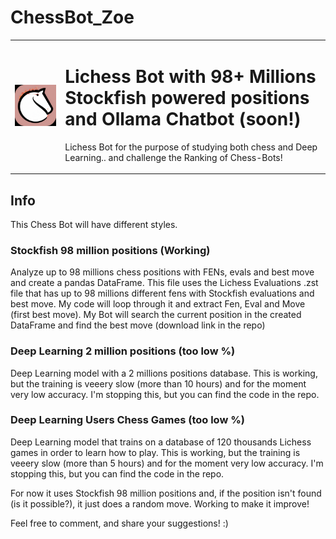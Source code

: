 
# ChessBot_Zoe

<table>
  <tr>
    <td>
      <img src="img/LichessZoeLogo.png" alt="Chess Bot Zoe" width="250" />
    </td>
    <td>
      <h1>Lichess Bot with 98+ Millions Stockfish powered positions and Ollama Chatbot (soon!)</h1>
      <p>Lichess Bot for the purpose of studying both chess and Deep Learning.. and challenge the Ranking of Chess-Bots!</p>
    </td>
  </tr>
</table>


## Info
This Chess Bot will have different styles. 

### Stockfish 98 million positions (Working)
Analyze up to 98 millions chess positions with FENs, evals and best move and create a pandas DataFrame.
This file uses the Lichess Evaluations .zst file that has up to 98 millions different fens with Stockfish evaluations and best move.
My code will loop through it and extract Fen, Eval and Move (first best move).
My Bot will search the current position in the created DataFrame and find the best move (download link in the repo)


### Deep Learning 2 million positions (too low %)

Deep Learning model with a 2 millions positions database.
This is working, but the training is veeery slow (more than 10 hours) and for the moment very low accuracy. 
I'm stopping this, but you can find the code in the repo.


### Deep Learning Users Chess Games (too low %)

Deep Learning model that trains on a database of 120 thousands Lichess games in order to learn how to play.
This is working, but the training is veeery slow (more than 5 hours) and for the moment very low accuracy. 
I'm stopping this, but you can find the code in the repo.



For now it uses Stockfish 98 million positions and, if the position isn't found (is it possible?), it just does a random move.
Working to make it improve!

Feel free to comment, and share your suggestions! :)
